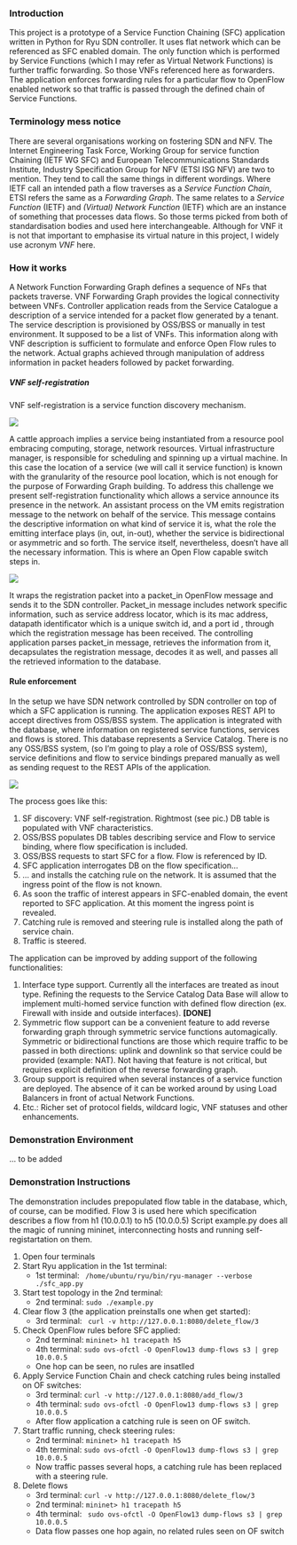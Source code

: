 

### Introduction
This project is a prototype of a Service Function Chaining (SFC) application written in Python for Ryu SDN controller. It uses flat network which can be referenced as SFC enabled domain.
The only function which is performed by Service Functions (which I may refer as Virtual Network Functions) is further traffic forwarding. So those VNFs referenced here as forwarders.   
The application enforces forwarding rules for a particular flow to OpenFlow enabled network  so that traffic  is passed through the defined chain of Service Functions.  

### Terminology mess notice
There are several organisations working on fostering SDN and NFV. The Internet Engineering Task Force, Working Group for service function Chaining (IETF WG SFC) and European Telecommunications Standards Institute, Industry Specification Group for NFV (ETSI ISG NFV) are two to mention.
They tend to call the same things in different wordings.
Where IETF call an intended path a flow traverses as a _Service Function Chain_, ETSI refers the same as a _Forwarding Graph_. The same relates to a _Service Function_ (IETF) and _(Virtual) Network Function_ (IETF) which are an instance of something that processes data flows. 
So those terms picked from both of standardisation bodies and used here interchangeable. Although for VNF it is not that important to emphasise its virtual nature in this project, I widely use acronym _VNF_ here.

### How it works

A Network Function Forwarding Graph defines a sequence of NFs that packets traverse. VNF Forwarding Graph provides the logical connectivity between VNFs.
Controller application reads from the Service Catalogue a description of a service intended for a packet flow generated by a tenant. The service description is provisioned by OSS/BSS or manually in test environment. It supposed to be a list of VNFs. This information along with VNF description is sufficient to formulate and enforce Open Flow rules to the network. Actual graphs achieved through manipulation of address information in packet headers followed by packet forwarding. 

##### VNF self-registration

VNF self-registration is a service function discovery mechanism. 

![]( https://lh4.googleusercontent.com/WKfVjFYaiaRi1WRUghvPFyNtV5jWvZk4jofEvB-1S0XL0ePCPl9CfMq1tc9R89m-1J3zICcSjEwEg8o=w1922-h920 )

A cattle approach implies a service being instantiated from a resource pool embracing computing, storage, network resources. Virtual infrastructure manager,  is responsible for scheduling and spinning up a virtual machine. In this case the location of a service (we will call it service function) is known with the granularity of the resource pool location, which is not enough for the purpose of Forwarding Graph building. To address this challenge we present self-registration functionality which allows a service announce its presence in the network. An assistant process on the VM emits registration message to the network on behalf of the service. This message contains the descriptive information on what kind of service it is, what the role the emitting interface plays (in, out, in-out), whether the service is bidirectional or asymmetric and so forth. The service itself, nevertheless, doesn’t have all the necessary information.  This is where an Open Flow capable switch steps in.

![](https://lh5.googleusercontent.com/mCn_WJaQKGPCwC7DEdAt1eW8OR4VXlSsaX7J4oInYE50WH4aJ1SulFDEyjcU4SLYYzHO-oEFygdKlQg=w1922-h920-rw)

It wraps the registration packet into a packet_in OpenFlow  message and sends it to the SDN controller. Packet_in message includes network specific information, such as service address locator, which is its mac address, datapath identificator which is a unique switch id, and a port id , through which the  registration message has been received. The controlling application parses packet_in message, retrieves the information from it, decapsulates the registration message, decodes it as well, and passes all the retrieved information to the database.  


#### Rule enforcement

In the setup we have SDN network controlled by SDN controller on top of which a SFC application is running. The application exposes REST API to accept directives from OSS/BSS system. The application is integrated with the database, where information on registered service functions, services and flows is stored. This database represents a Service Catalog. There is no any OSS/BSS system, (so I’m going to play a role of OSS/BSS system), service definitions and flow to service bindings prepared manually as well as sending request to the REST APIs of the application.

![]( https://lh3.googleusercontent.com/6rztbbP7wcWmmit3IhDZAVaxvhxSpn_VbyaX1-5rAJGYCjIQRQ3_U5ICc9Ntunkktv2sCkmvezYTGlU=w1922-h920-rw )

The process goes like this:  

1. SF discovery: VNF self-registration. Rightmost (see pic.) DB table  is populated with VNF characteristics. 
2. OSS/BSS populates DB tables describing service and Flow to service binding, where flow specification is included.
3. OSS/BSS requests to start SFC for a flow. Flow is referenced by ID.
4. SFC application interrogates DB on the flow specification...
5. ... and installs the catching rule on the network. It is assumed that the ingress point of the flow is not known. 
6. As soon the traffic of interest appears in SFC-enabled domain, the event reported to SFC application. At this moment the ingress point is revealed.
7. Catching rule is removed and steering rule is installed along the path of service chain.
8. Traffic is steered. 


The application can be improved by adding support of the following functionalities:

1. Interface type support. Currently all the interfaces are treated as inout type. Refining the requests to the Service Catalog Data Base will allow to implement multi-homed service function with defined flow direction (ex. Firewall with inside and outside interfaces). **[DONE]**
2. Symmetric flow support can be a convenient feature to add reverse forwarding graph through symmetric service functions automagically. Symmetric or bidirectional functions are those which require traffic to be passed in both directions: uplink and downlink so that service could be provided (example: NAT). Not having that feature is not critical, but requires explicit definition of the reverse forwarding graph.
3. Group support is required when several instances of a service function are deployed. The absence of it can be worked around by using Load Balancers in front of actual Network Functions. 
6. Etc.: Richer set of protocol fields,  wildcard logic, VNF statuses and other enhancements.

### Demonstration Environment

... to be added

### Demonstration Instructions

The demonstration includes prepopulated flow table in the database, which, of course, can be modified. Flow 3 is used here which specification  describes a flow from h1 (10.0.0.1) to h5 (10.0.0.5)
Script example.py does all the magic of running mininet, interconnecting hosts and running self-registartation on them.

1. Open four terminals
2. Start Ryu application in the 1st terminal:
   * 1st terminal: ``` /home/ubuntu/ryu/bin/ryu-manager --verbose ./sfc_app.py```
3. Start test topology in the 2nd terminal:
   * 2nd terminal: ```sudo ./example.py```
4. Clear flow 3 (the application preinstalls one when get started):
   * 3rd terminal: ``` curl -v http://127.0.0.1:8080/delete_flow/3```
5. Check OpenFlow rules before SFC applied:
   * 2nd terminal: ```mininet> h1 tracepath h5```
   * 4th terminal: ```sudo ovs-ofctl -O OpenFlow13 dump-flows s3 | grep 10.0.0.5```
   * One hop can be seen, no rules are insatlled
6. Apply Service Function Chain and check catching rules being installed on OF switches:
   * 3rd terminal: ```curl -v http://127.0.0.1:8080/add_flow/3```
   * 4th terminal: ```sudo ovs-ofctl -O OpenFlow13 dump-flows s3 | grep 10.0.0.5```
   * After flow application a catching rule is seen on OF switch.
7. Start traffic running, check steering rules:
   * 2nd terminal: ```mininet> h1 tracepath h5```
   * 4th terminal: ```sudo ovs-ofctl -O OpenFlow13 dump-flows s3 | grep 10.0.0.5```
   * Now traffic passes several hops, a catching rule has been replaced with a steering rule.
8. Delete flows
   * 3rd terminal: ```curl -v http://127.0.0.1:8080/delete_flow/3```
   * 2nd terminal: ```mininet> h1 tracepath h5```
   * 4th terminal: ``` sudo ovs-ofctl -O OpenFlow13 dump-flows s3 | grep 10.0.0.5```
   * Data flow passes one hop again, no related rules seen on OF switch
   


